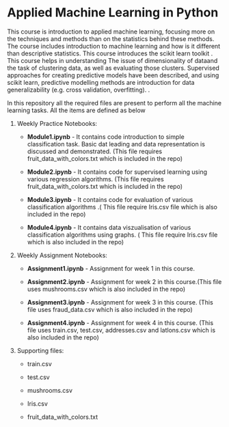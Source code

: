 
# Applied Machine Learning in Python
 
This course is introduction to applied machine learning, focusing more on the techniques and methods than on the statistics behind these methods. The course includes introduction to machine learning and how is it different than descriptive statistics. This course introduces the scikit learn toolkit . This course helps in understanding The issue of dimensionality of dataand the task of clustering data, as well as evaluating those clusters. Supervised approaches for creating predictive models have been described, and using scikit learn, predictive modelling methods are introduction for data generalizability (e.g. cross validation, overfitting). .  

In this repository all the required files are present to perform all the machine learning tasks. All the items are defined as below

1. Weekly Practice Notebooks:

    - **Module1.ipynb** - It contains code introduction to simple classification task. Basic dat leading and data representation is discussed and demonstrated. (This file requires fruit_data_with_colors.txt which is included in the repo)

    - **Module2.ipynb** - It contains code for supervised learning using various regression algorithms. (This file requires fruit_data_with_colors.txt which is included in the repo)

    - **Module3.ipynb** - It contains code for evaluation of various classification algorithms .( This file require Iris.csv file which is also included in the repo)  
    
    - **Module4.ipynb** - It contains data viszualisation of various classification algorithms using graphs. ( This file require Iris.csv file which is also included in the repo)  
    
2. Weekly Assignment Notebooks:
    - **Assignment1.ipynb** - Assignment for week 1 in this course.

    - **Assignment2.ipynb** - Assignment for week 2 in this course.(This file uses mushrooms.csv which is also included in the repo)

    - **Assignment3.ipynb** - Assignment for week 3 in this course. (This file uses fraud_data.csv which is also included in the repo)

    - **Assignment4.ipynb** - Assignment for week 4 in this course. (This file uses train.csv, test.csv, addresses.csv and latlons.csv which is also included in the repo)

3. Supporting files:

    - train.csv

    - test.csv

    - mushrooms.csv
    
    - Iris.csv
    
    - fruit_data_with_colors.txt
